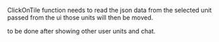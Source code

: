 ClickOnTile function needs to read the json data from the selected unit passed from the ui those units will then be moved.

to be done after showing other user units and chat.